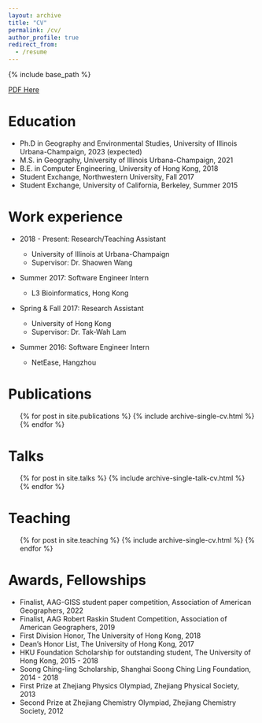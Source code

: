 ```yaml
---
layout: archive
title: "CV"
permalink: /cv/
author_profile: true
redirect_from:
  - /resume
---
```


{% include base_path %}

[PDF Here](https://ggis.illinois.edu/sites/default/files/cv/Lyu_CV_20220721.pdf)

Education
======
* Ph.D in Geography and Environmental Studies, University of Illinois Urbana-Champaign, 2023 (expected)
* M.S. in Geography, University of Illinois Urbana-Champaign, 2021
* B.E. in Computer Engineering, University of Hong Kong, 2018
* Student Exchange, Northwestern University, Fall 2017
* Student Exchange, University of California, Berkeley, Summer 2015

Work experience
======
* 2018 - Present: Research/Teaching Assistant
  * University of Illinois at Urbana-Champaign
  * Supervisor: Dr. Shaowen Wang

* Summer 2017: Software Engineer Intern
  * L3 Bioinformatics, Hong Kong

* Spring & Fall 2017: Research Assistant
  * University of Hong Kong
  * Supervisor: Dr. Tak-Wah Lam
 
* Summer 2016: Software Engineer Intern
  * NetEase, Hangzhou

Publications
======
  <ul>{% for post in site.publications %}
    {% include archive-single-cv.html %}
  {% endfor %}</ul>
  
Talks
======
  <ul>{% for post in site.talks %}
    {% include archive-single-talk-cv.html %}
  {% endfor %}</ul>
  
Teaching
======
  <ul>{% for post in site.teaching %}
    {% include archive-single-cv.html %}
  {% endfor %}</ul>
  
Awards, Fellowships
======
* Finalist, AAG-GISS student paper competition, Association of American Geographers, 2022
* Finalist, AAG Robert Raskin Student Competition, Association of American Geographers, 2019
* First Division Honor, The University of Hong Kong, 2018
* Dean’s Honor List, The University of Hong Kong, 2017
* HKU Foundation Scholarship for outstanding student, The University of Hong Kong, 2015 - 2018
* Soong Ching-ling Scholarship, Shanghai Soong Ching Ling Foundation, 2014 - 2018
* First Prize at Zhejiang Physics Olympiad, Zhejiang Physical Society, 2013
* Second Prize at Zhejiang Chemistry Olympiad, Zhejiang Chemistry Society, 2012
